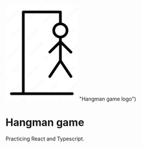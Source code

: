 ![alt text](https://github.com/fdrcbrbr/hangman/blob/main/Hangman.jpg) "Hangman game logo")

# Hangman game

Practicing React and Typescript.

